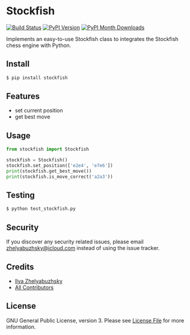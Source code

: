 # Stockfish
[![Build Status](https://travis-ci.org/zhelyabuzhsky/stockfish.svg?branch=master)](https://travis-ci.org/zhelyabuzhsky/stockfish) [![PyPI Version](https://img.shields.io/pypi/v/stockfish.svg)](https://pypi.python.org/pypi/stockfish) [![PyPI Month Downloads](https://img.shields.io/pypi/dm/stockfish.svg)](https://pypi.python.org/pypi/stockfish)

Implements an easy-to-use Stockfish class to integrates the Stockfish chess engine with Python.

## Install

```bash
$ pip install stockfish
```

## Features
- set current position
- get best move

## Usage

```python
from stockfish import Stockfish

stockfish = Stockfish()
stockfish.set_position(['e2e4', 'e7e6'])
print(stockfish.get_best_move())
print(stockfish.is_move_correct('a2a3'))
```

## Testing

```bash
$ python test_stockfish.py
```

## Security
If you discover any security related issues, please email zhelyabuzhsky@icloud.com instead of using the issue tracker.

## Credits
- [Ilya Zhelyabuzhsky](https://github.com/zhelyabuzhsky)
- [All Contributors](../../contributors)

## License
GNU General Public License, version 3. Please see [License File](LICENSE) for more information.
